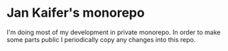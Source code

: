 # Jan Kaifer's monorepo

I'm doing most of my development in private monorepo. In order to make some parts public I periodically copy any changes into this repo.
